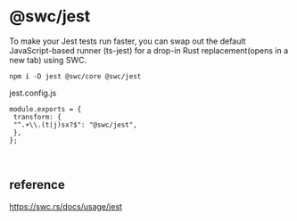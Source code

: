# @swc/jest
To make your Jest tests run faster, you can swap out the default JavaScript-based runner (ts-jest) 
for a drop-in Rust replacement(opens in a new tab) using SWC.

```
npm i -D jest @swc/core @swc/jest
```

jest.config.js
```
module.exports = {
 transform: {
 "^.+\\.(t|j)sx?$": "@swc/jest",
 },
};
```

<br>

## reference
https://swc.rs/docs/usage/jest